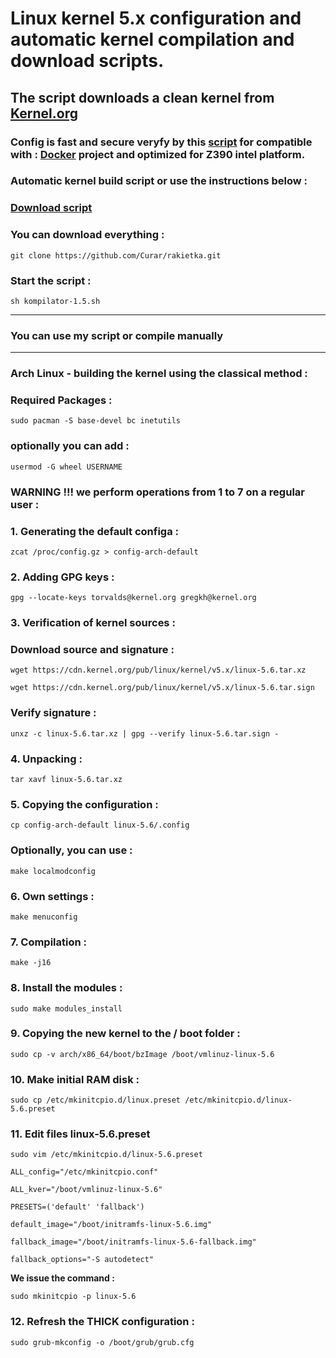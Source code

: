 
# Linux kernel 5.x configuration and automatic kernel compilation and download scripts.
## The script downloads a clean kernel from [Kernel.org](https://kernel.org)
### Config is fast and secure veryfy by this [script](https://github.com/moby/moby/blob/master/contrib/check-config.sh) for compatible with : [Docker](https://docs.docker.com) project and optimized for Z390 intel platform.
### Automatic kernel build script or use the instructions below :
### [Download script](https://github.com/Curar/rakietka/releases/download/1.5/kompilator-1.5.sh)
### You can download everything :
`git clone https://github.com/Curar/rakietka.git`
### Start the script :
`sh kompilator-1.5.sh`
***
### You can use my script or compile manually
***
### Arch Linux - building the kernel using the classical method :
### Required Packages :
`sudo pacman -S base-devel bc inetutils`
### optionally you can add :
`usermod -G wheel USERNAME`
### WARNING !!! we perform operations from 1 to 7 on a regular user :
### 1. Generating the default configa :
 `zcat /proc/config.gz > config-arch-default`
### 2. Adding GPG keys :
 `gpg --locate-keys torvalds@kernel.org gregkh@kernel.org`
### 3. Verification of kernel sources :
### Download source and signature :
 `wget https://cdn.kernel.org/pub/linux/kernel/v5.x/linux-5.6.tar.xz`

 `wget https://cdn.kernel.org/pub/linux/kernel/v5.x/linux-5.6.tar.sign`
### Verify signature :
 `unxz -c linux-5.6.tar.xz | gpg --verify linux-5.6.tar.sign -`
### 4. Unpacking :
 `tar xavf linux-5.6.tar.xz`
### 5. Copying the configuration :
 `cp config-arch-default linux-5.6/.config`
### Optionally, you can use :
 `make localmodconfig`
### 6. Own settings :
 `make menuconfig`
### 7. Compilation :
 `make -j16`
### 8. Install the modules :
 `sudo make modules_install`
### 9. Copying the new kernel to the / boot folder :
 `sudo cp -v arch/x86_64/boot/bzImage /boot/vmlinuz-linux-5.6`
### 10. Make initial RAM disk :
 `sudo cp /etc/mkinitcpio.d/linux.preset /etc/mkinitcpio.d/linux-5.6.preset`
### 11. Edit files linux-5.6.preset
 `sudo vim /etc/mkinitcpio.d/linux-5.6.preset`

 ```
 ALL_config="/etc/mkinitcpio.conf"

 ALL_kver="/boot/vmlinuz-linux-5.6"

 PRESETS=('default' 'fallback')

 default_image="/boot/initramfs-linux-5.6.img"

 fallback_image="/boot/initramfs-linux-5.6-fallback.img"

 fallback_options="-S autodetect"
 ```

**We issue the command :**

 `sudo mkinitcpio -p linux-5.6`

### 12. Refresh the THICK configuration :
 `sudo grub-mkconfig -o /boot/grub/grub.cfg`


